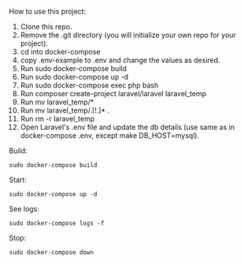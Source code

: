 How to use this project:

1. Clone this repo.
2. Remove the .git directory (you will initialize your own repo for your project).
3. cd into docker-compose
4. copy .env-example to .env and change the values as desired.
5. Run sudo docker-compose build
6. Run sudo docker-compose up -d
7. Run sudo docker-compose exec php bash
8. Run composer create-project laravel/laravel laravel_temp
9. Run mv laravel_temp/*
10. Run mv laravel_temp/.[!.]* .
11. Run rm -r laravel_temp
12. Open Laravel's .env file and update the db details (use same as in docker-compose .env, except make DB_HOST=mysql).

Build:
```
sudo docker-compose build
```

Start:
```
sudo docker-compose up -d
```

See logs:
```
sudo docker-compose logs -f
```

Stop:
```
sudo docker-compose down
```